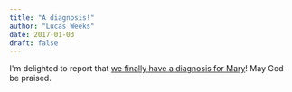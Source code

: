 ```yaml
---
title: "A diagnosis!"
author: "Lucas Weeks"
date: 2017-01-03
draft: false
---
```


I'm delighted to report that [we finally have a diagnosis for Mary](https://missmarylou.com/2017/01/03/a-diagnosis/)! May God be praised.